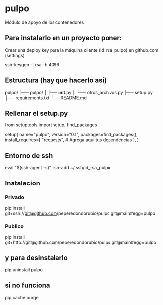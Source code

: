 # pulpo
Módulo de apoyo de los contenedores


## Para instalarlo en un proyecto poner:

Crear una deploy key para la máquina cliente (id_rsa_pulpo) en github.com (settings)

ssh-keygen -t rsa -b 4096


## Estructura (hay que hacerlo así)

pulpo/
├── pulpo/
│   ├── __init__.py
│   └── otros_archivos.py
├── setup.py
├── requirements.txt
└── README.md

## Rellenar el setup.py

from setuptools import setup, find_packages

setup(
    name="pulpo",
    version="0.1",
    packages=find_packages(),
    install_requires=[
        "requests",  # Agrega aquí tus dependencias
    ],
)

## Entorno de ssh

eval "$(ssh-agent -s)"
ssh-add ~/.ssh/id_rsa_pulpo

## Instalacion

### Privado
pip install git+ssh://git@github.com/peperedondorubio/pulpo.git@main#egg=pulpo

### Publico
pip install git+http://git@github.com/peperedondorubio/pulpo.git@main#egg=pulpo


## y para desinstalarlo

pip uninstall pulpo

## si no funciona

pip cache purge




